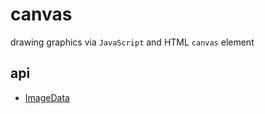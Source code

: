 # canvas
drawing graphics via `JavaScript` and HTML `canvas` element

## api

- [ImageData](ImageData)
